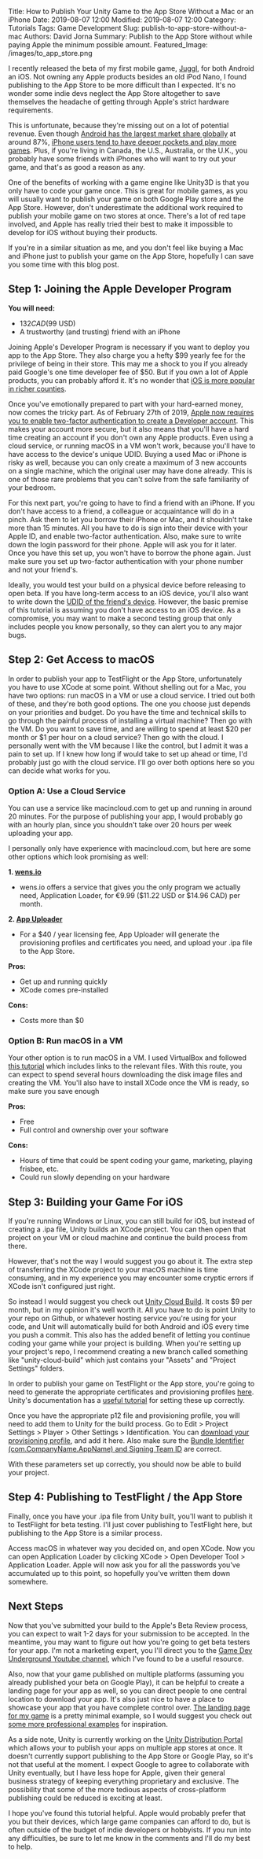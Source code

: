 Title: How to Publish Your Unity Game to the App Store Without a Mac or an iPhone
Date: 2019-08-07 12:00
Modified: 2019-08-07 12:00
Category: Tutorials 
Tags: Game Development 
Slug: publish-to-app-store-without-a-mac
Authors: David Jorna
Summary: Publish to the App Store without while paying Apple the minimum possible amount.
Featured_Image: /images/to_app_store.png

I recently released the beta of my first mobile game, [Juggl](https://getjuggl.com), for both Android an iOS. Not owning any Apple products besides an old iPod Nano, I found publishing to the App Store to be more difficult than I expected. It's no wonder some indie devs neglect the App Store altogether to save themselves the headache of getting through Apple's strict hardware requirements. 

This is unfortunate, because they're missing out on a lot of potential revenue. Even though [Android has the largest market share globally](https://www.idc.com/promo/smartphone-market-share/os) at around 87%, [iPhone users tend to have deeper pockets and play more games](https://www.mactrast.com/2011/07/iphone-users-pay-more-and-play-more-than-users-of-other-platforms/). Plus, if you're living in Canada, the U.S., Australia, or the U.K., you probably have some friends with iPhones who will want to try out your game, and that's as good a reason as any.

One of the benefits of working with a game engine like Unity3D is that you only have to code your game once. This is great for mobile games, as you will usually want to publish your game on both Google Play store and the App Store. However, don't underestimate the additional work required to publish your mobile game on two stores at once. There's a lot of red tape involved, and Apple has really tried their best to make it impossible to develop for iOS without buying their products.

If you're in a similar situation as me, and you don't feel like buying a Mac and iPhone just to publish your game on the App Store, hopefully I can save you some time with this blog post.

## Step 1: Joining the Apple Developer Program

**You will need:**

* $132 CAD ($99 USD)
* A trustworthy (and trusting) friend with an iPhone

Joining Apple's Developer Program is necessary if you want to deploy you app to the App Store. They also charge you a hefty $99 yearly fee for the privilege of being in their store. This may me a shock to you if you already paid Google's one time developer fee of $50. But if you own a lot of Apple products, you can probably afford it. It's no wonder that [iOS is more popular in richer counties](https://deviceatlas.com/blog/android-v-ios-market-share).

Once you've emotionally prepared to part with your hard-earned money, now comes the tricky part. As of February 27th of 2019, [Apple now requires you to enable two-factor authentication to create a Developer account](https://www.macrumors.com/2019/02/13/developers-two-factor-authentication-required/). This makes your account more secure, but it also means that you'll have a hard time creating an account if you don't own any Apple products. Even using a cloud service, or running macOS in a VM won't work, because you'll have to have access to the device's unique UDID. Buying a used Mac or iPhone is risky as well, because you can only create a maximum of 3 new accounts on a single machine, which the original user may have done already. This is one of those rare problems that you can't solve from the safe familiarity of your bedroom. 

For this next part, you're going to have to find a friend with an iPhone. If you don't have access to a friend, a colleague or acquaintance will do in a pinch. Ask them to let you borrow their iPhone or Mac, and it shouldn't take more than 15 minutes. All you have to do is sign into their device with your Apple ID, and enable two-factor authentication. Also, make sure to write down the login password for their phone. Apple will ask you for it later. Once you have this set up, you won't have to borrow the phone again. Just make sure you set up two-factor authentication with your phone number and not your friend's.

Ideally, you would test your build on a physical device before releasing to open beta. If you have long-term access to an iOS device, you'll also want to write down the [UDID of the friend's device](http://whatsmyudid.com/). However, the basic premise of this tutorial is assuming you don't have access to an iOS device. As a compromise, you may want to make a second testing group that only includes people you know personally, so they can alert you to any major bugs.

## Step 2: Get Access to macOS

In order to publish your app to TestFlight or the App Store, unfortunately you have to use XCode at some point. Without shelling out for a Mac, you have two options: run macOS in a VM or use a cloud service. I tried out both of these, and they're both good options. The one you choose just depends on your priorities and budget. Do you have the time and technical skills to go through the painful process of installing a virtual machine? Then go with the VM. Do you want to save time, and are willing to spend at least $20 per month or $1 per hour on a cloud service? Then go with the cloud. I personally went with the VM because I like the control, but I admit it was a pain to set up. If I knew how long if would take to set up ahead or time, I'd probably just go with the cloud service. I'll go over both options here so you can decide what works for you.

### Option A: Use a Cloud Service
You can use a service like macincloud.com to get up and running in around 20 minutes. For the purpose of publishing your app, I would probably go with an hourly plan, since you shouldn't take over 20 hours per week uploading your app.

I personally only have experience with macincloud.com, but here are some other options which look promising as well:

**1. [wens.io](https://www.wenz.io/ApplicationLoader)**  

  * wens.io offers a service that gives you the only program we actually need, Application Loader, for €9.99 ($11.22 USD or $14.96 CAD) per month. 

**2. [App Uploader](http://www.appuploader.net/appuploader/download.php)**  

  * For a $40 / year licensing fee, App Uploader will generate the provisioning profiles and certificates you need, and upload your .ipa file to the App Store. 

**Pros:**

* Get up and running quickly  
* XCode comes pre-installed
  
**Cons:**  

* Costs more than $0

### Option B: Run macOS in a VM
Your other option is to run macOS in a VM. I used VirtualBox and followed [this tutorial](https://techsviewer.com/install-macos-mojave-vmware-windows/) which includes links to the relevant files. With this route, you can expect to spend several hours downloading the disk image files and creating the VM. You'll also have to install XCode once the VM is ready, so make sure you save enough 

**Pros:**  

* Free  
* Full control and ownership over your software

**Cons:**  

* Hours of time that could be spent coding your game, marketing, playing frisbee, etc.
* Could run slowly depending on your hardware


## Step 3: Building your Game For iOS

If you're running Windows or Linux, you can still build for iOS, but instead of creating a .ipa file, Unity builds an XCode project. You can then open that project on your VM or cloud machine and continue the build process from there.

However, that's not the way I would suggest you go about it. The extra step of transferring the XCode project to your macOS machine is time consuming, and in my experience you may encounter some cryptic errors if XCode isn't configured just right.

So instead I would suggest you check out [Unity Cloud Build](https://unity3d.com/unity/features/cloud-build). It costs $9 per month, but in my opinion it's well worth it. All you have to do is point Unity to your repo on Github, or whatever hosting service you're using for your code, and Unit will automatically build for both Android and iOS every time you push a commit. This also has the added benefit of letting you continue coding your game while your project is building. When you're setting up your project's repo, I recommend creating a new branch called something like "unity-cloud-build" which just contains your "Assets" and "Project Settings" folders.

In order to publish your game on TestFlight or the App store, you're going to need to generate the appropriate certificates and provisioning profiles [here](https://developer.apple.com/account/resources/certificates). Unity's documentation has a [useful tutorial](https://docs.unity3d.com/Manual/UnityCloudBuildiOS.html) for setting these up correctly.

Once you have the appropriate p12 file and provisioning profile, you will need to add them to Unity for the build process. Go to Edit > Project Settings > Player > Other Settings > Identification. You can [download your provisioning profile](https://developer.apple.com/account/resources/profiles/), and add it here. Also make sure the [Bundle Identifier (com.CompanyName.AppName) and Signing Team ID](https://developer.apple.com/account/resources/identifiers/) are correct.

With these parameters set up correctly, you should now be able to build your project.

## Step 4: Publishing to TestFlight / the App Store
Finally, once you have your .ipa file from Unity built, you'll want to publish it to TestFlight for beta testing. I'll just cover publishing to TestFlight here, but publishing to the App Store is a similar process.

Access macOS in whatever way you decided on, and open XCode. Now you can open Application Loader by clicking XCode > Open Developer Tool > Application Loader. Apple will now ask you for all the passwords you've accumulated up to this point, so hopefully you've written them down somewhere.

## Next Steps

Now that you've submitted your build to the Apple's Beta Review process, you can expect to wait 1-2 days for your submission to be accepted. In the meantime, you may want to figure out how you're going to get beta testers for your app. I'm not a marketing expert, you I'll direct you to the [Game Dev Underground Youtube channel](https://www.youtube.com/watch?v=cIQOCQBUKk4), which I've found to be a useful resource.

Also, now that your game published on multiple platforms (assuming you already published your beta on Google Play), it can be helpful to create a landing page for your app as well, so you can direct people to one central location to download your app. It's also just nice to have a place to showcase your app that you have complete control over. [The landing page for my game](https://getjuggl.com/) is a pretty minimal example, so I would suggest you check out [some more professional examples](https://spyrestudios.com/26-landing-pages-for-video-games/) for inspiration.

As a side note, Unity is currently working on the [Unity Distribution Portal](https://unity.com/unity-distribution-portal) which allows your to publish your apps on multiple app stores at once. It doesn't currently support publishing to the App Store or Google Play, so it's not that useful at the moment. I expect Google to agree to collaborate with Unity eventually, but I have less hope for Apple, given their general business strategy of keeping everything proprietary and exclusive. The possibility that some of the more tedious aspects of cross-platform publishing could be reduced is exciting at least.

I hope you've found this tutorial helpful. Apple would probably prefer that you but their devices, which large game companies can afford to do, but is often outside of the budget of indie developers or hobbyists. If you run into any difficulties, be sure to let me know in the comments and I'll do my best to help.